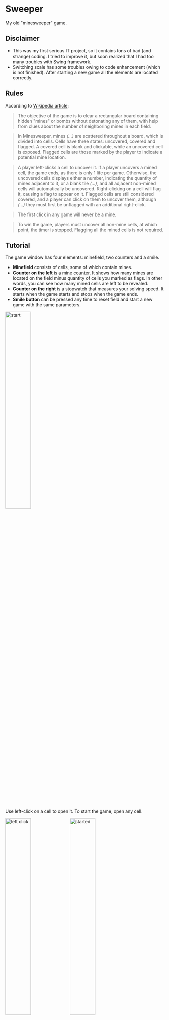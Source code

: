 # Sweeper
My old "minesweeper" game.

## Disclaimer
- This was my first serious IT project, so it contains tons of bad (and strange) coding.
I tried to improve it, but soon realized that I had too many troubles with Swing framework.
- Switching scale has some troubles owing to code enhancement (which is not finished). After starting a new game all the
elements are located correctly.

## Rules
According to [Wikipedia article](https://en.wikipedia.org/wiki/Minesweeper_(video_game)):

> The objective of the game is to clear a rectangular board containing hidden "mines" or bombs without detonating any of
> them, with help from clues about the number of neighboring mines in each field.

> In Minesweeper, mines _(...)_ are scattered throughout a board, which is divided into cells. Cells have three states:
> uncovered, covered and flagged. A covered cell is blank and clickable, while an uncovered cell is exposed. Flagged
> cells are those marked by the player to indicate a potential mine location.

> A player left-clicks a cell to uncover it. If a player uncovers a mined cell, the game ends, as there is only 1 life
> per game. Otherwise, the uncovered cells displays either a number, indicating the quantity of mines adjacent to it, or
> a blank tile _(...)_, and all adjacent non-mined cells will automatically be uncovered. Right-clicking on a cell will
> flag it, causing a flag to appear on it. Flagged cells are still considered covered, and a player can click on them to
> uncover them, although _(...)_ they must first be unflagged with an additional right-click.

> The first click in any game will never be a mine.

> To win the game, players must uncover all non-mine cells, at which point, the timer is stopped. Flagging all
> the mined cells is not required.

## Tutorial

The game window has four elements: minefield, two counters and a smile.

- **Minefield** consists of cells, some of which contain mines.
- **Counter on the left** is a mine counter. It shows how many mines are located on the field minus quantity of cells
you marked as flags. In other words, you can see how many mined cells are left to be revealed.
- **Counter on the right** is a stopwatch that measures your solving speed. It starts when the game starts and stops
when the game ends.
- **Smile button** can be pressed any time to reset field and start a new game with the same parameters.

<img src="screenshots/01_start.png" alt="start" width="40%" />

Use left-click on a cell to open it. To start the game, open any cell.

<img src="screenshots/02_left_click.png" alt="left click" width="40%" /> <img src="screenshots/03_started.png"
    alt="started" width="40%" />

Empty cells (without a digit) are cells that have no adjacent mines. When an empty cell is opened, it opens all the
surrounding cells automatically.

Notice that stopwatch (counter on the right) has started.

A flag appears after right-clicking on a cell:

<img src="screenshots/04_flag.png" alt="flag" width="40%" />

Notice that mine counter (on the left) has decreased by one.

If you marked all adjacent mines for the cell, you can *click this cell with both left and right mouse keys*.
This will open *all the other adjacent cells*.

This function helps to improve your speed a lot! And it works *only if number in the cell is equal to quantity of
flagged cells around it*; so don't be afraid of misclicking or flagging incorrect number of cells.

On images below, this click is being made on "1" cell that is right under the flag:

<img src="screenshots/05_left_right_click.png" alt="left right click" width="40%" /> <img
    src="screenshots/06_left_right_click_2.png" alt="left right click 2" width="40%" />

You uncover all the cells without mines - you win:

<img src="screenshots/07_win.png" alt="win" width="40%" />

You open a cell with mine - you lose:

<img src="screenshots/08_lose.png" alt="lose" width="40%" />

The game has 3 difficulty levels. Switching between them is available from `New game` menu.

<img src="screenshots/09_new_game_menu.png" alt="new game menu" width="40%" />

`Beginner` level is default and has 10x10 field with 10 mines; density is one mine per 10 cells.

`Amateur` level has 16x16 field with 40 mines; density is one mine per 6.4 cells:

<img src="screenshots/10_amateur.png" alt="amateur" width="64%" />

`Expert` level has 30x16 field with 99 mines; density is one mine per 4.85 cells:

<img src="screenshots/11_expert.png" alt="expert" width="100%" />

`Options` item in the menu allows you to change scale:

![scale menu](screenshots/12_scale_menu.png)

The default scale is 200%.

The game has different textures for 150% scale:

<img src="screenshots/13_scale_150.png" alt="scale 150" width="30%" /> <img src="screenshots/14_scale_150_2.png"
    alt="scale 150 2" width="30%" />

From `Options` you can also change your image pack:

<img src="screenshots/15_image_pack_menu.png" alt="image pack menu" width="68%" />

I asked my friend to draw textures for me. He made this *"Battleship"* pack:

![second image pack 1](screenshots/16_second_image_pack_1.png)
![second image pack 2](screenshots/17_second_image_pack_2.png)

And of course there's `Cheats` menu:

![cheats menu](screenshots/18_cheats_menu.png)

- `Reset flags` removes all current marks, then detects and sets obvious flags.
- `Open cells` opens all the cells which are obviously safe to open according to the flags.
- `Solve it!` tries its best to pass the game as far as possible.

Unfortunately, these functions became glitchy for now due to my work on improving the code.

## Download
You can download [runnable jar-file](out/artifacts/Sweeper_jar). Current version works with Java 10 on my Mac, but I'm
not sure about Windows. 
